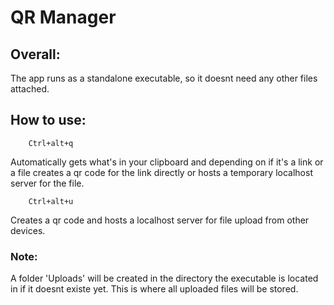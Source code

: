 # QR Manager
##	Overall:
The app runs as a standalone executable, so it doesnt need any other files attached.

## How to use:
		Ctrl+alt+q
Automatically gets what's in your clipboard and depending on if it's a link or a file creates a qr code for the link directly or hosts a temporary localhost server for the file.

		Ctrl+alt+u
Creates a qr code and hosts a localhost server for file upload from other devices.
### Note:

A folder 'Uploads' will be created in the directory the executable is located in if it doesnt existe yet. This is where all uploaded files will be stored.
